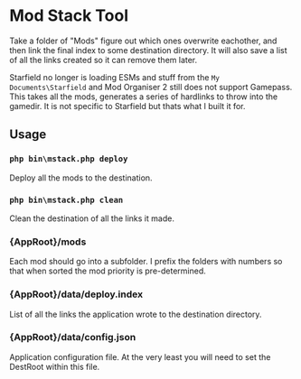 # Mod Stack Tool

Take a folder of "Mods" figure out which ones overwrite eachother, and then
link the final index to some destination directory. It will also save a list
of all the links created so it can remove them later.

Starfield no longer is loading ESMs and stuff from the `My Documents\Starfield`
and Mod Organiser 2 still does not support Gamepass. This takes all the mods,
generates a series of hardlinks to throw into the gamedir. It is not
specific to Starfield but thats what I built it for.



## Usage

### `php bin\mstack.php deploy`

Deploy all the mods to the destination.

### `php bin\mstack.php clean`

Clean the destination of all the links it made.

### {AppRoot}/mods

Each mod should go into a subfolder. I prefix the folders with numbers so that
when sorted the mod priority is pre-determined.

### {AppRoot}/data/deploy.index

List of all the links the application wrote to the destination directory.

### {AppRoot}/data/config.json

Application configuration file. At the very least you will need to set the
DestRoot within this file.


